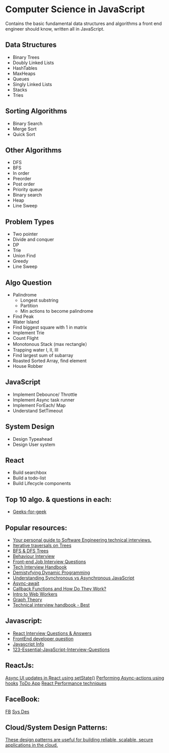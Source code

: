 # Computer Science in JavaScript

Contains the basic fundamental data structures and algorithms a front end engineer should know, written all in JavaScript.

## Data Structures

* Binary Trees
* Doubly Linked Lists
* HashTables
* MaxHeaps
* Queues
* Singly Linked Lists
* Stacks
* Tries

## Sorting Algorithms

* Binary Search
* Merge Sort
* Quick Sort

## Other Algorithms
* DFS
* BFS
* In order
* Preorder
* Post order 
* Priority queue 
* Binary search 
* Heap
* Line Sweep

## Problem Types
* Two pointer 
* Divide and conquer 
* DP
* Trie
* Union Find
* Greedy 
* Line Sweep

## Algo Question
* Palindrome
  * Longest substring
  * Partition
  * Min actions to become palindrome
* Find Peak
* Water Island
* Find biggest square with 1 in matrix
* Implement Trie 
* Count Flight
* Monotonous Stack (max rectangle）
* Trapping water I, II, III
* Find largest sum of subarray
* Roasted Sorted Array, find element
* House Robber

## JavaScript
* Implement Debounce/ Throttle
* Implement Async task runner
* Implement ForEach/ Map
* Understand SetTimeout

## System Design
* Design Typeahead
* Design User system

## React
* Build searchbox
* Build a todo-list
* Build Lifecycle components

## Top 10 algo. & questions in each:
* [Geeks-for-geek](https://www.geeksforgeeks.org/top-10-algorithms-in-interview-questions/)

## Popular resources:
* [Your personal guide to Software Engineering technical interviews.](https://github.com/kdn251/interviews)
* [Iterative traversals on Trees](https://medium.com/leetcode-patterns/leetcode-pattern-0-iterative-traversals-on-trees-d373568eb0ec)
* [BFS & DFS Trees](https://medium.com/leetcode-patterns/leetcode-pattern-1-bfs-dfs-25-of-the-problems-part-1-519450a84353)
* [Behaviour Interview](https://www.youtube.com/watch?v=PJKYqLP6MRE)
* [Front-end Job Interview Questions](https://github.com/yangshun/front-end-interview-handbook)
* [Tech Interview Handbook](https://github.com/yangshun/tech-interview-handbook)
* [Demistyfying Dynamic Programming](https://medium.freecodecamp.org/demystifying-dynamic-programming-3efafb8d4296)
* [Understanding Synchronous vs Asynchronous JavaScript](https://www.youtube.com/watch?v=Q-Zmc0E0GYY)
* [Async-await](https://www.youtube.com/watch?v=lGJbPSI-12E)
* [Callback Functions and How Do They Work?](https://www.youtube.com/watch?v=uPCxgnLOuiQ)
* [Intro to Web Workers](https://www.youtube.com/watch?v=EiPytIxrZtU)
* [Graph Theory](https://www.youtube.com/playlist?list=PLDV1Zeh2NRsDGO4--qE8yH72HFL1Km93P)
* [Technical interview handbook - Best](https://github.com/yangshun/tech-interview-handbook)

## Javascript:

* [React Interview Questions & Answers](https://github.com/sudheerj/reactjs-interview-questions)
* [FrontEnd developer question](https://github.com/h5bp/Front-end-Developer-Interview-Questions)
* [Javascript Info](http://javascript.info/)
* [123-Essential-JavaScript-Interview-Questions](https://github.com/ganqqwerty/123-Essential-JavaScript-Interview-Questions
)

## ReactJs:
[Async UI updates in React using setState()](https://codesandbox.io/s/add-a-loading-indicator-to-ui-kszkg)
[Performing Async-actions using hooks](https://codesandbox.io/s/performing-async-actions-using-hooks-p4s0q)
[ToDo App](https://codesandbox.io/s/todos-rehf6)
[React Performance techniques](https://www.codementor.io/blog/react-optimization-5wiwjnf9hj)

## FaceBook:

[FB](https://www.facebook.com/careers/life/preparing-for-your-software-engineering-interview-at-facebook)
[Sys Des](https://www.hiredintech.com/classrooms/system-design/lesson/61)


## Cloud/System Design Patterns:
[These design patterns are useful for building reliable, scalable, secure applications in the cloud.](https://github.com/microsoftdocs/architecture-center/blob/master/docs/patterns/index.md)